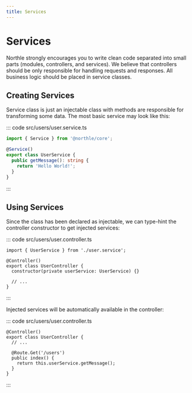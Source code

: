 ```yaml
---
title: Services
---
```


# Services

Northle strongly encourages you to write clean code separated into small parts (modules, controllers, and services). We believe that controllers should be only responsible for handling requests and responses. All business logic should be placed in service classes.

## Creating Services

Service class is just an injectable class with methods are responsible for transforming some data. The most basic service may look like this:

::: code src/users/user.service.ts
```ts
import { Service } from '@northle/core';

@Service()
export class UserService {
  public getMessage(): string {
    return 'Hello World!';
  }
}
```
:::

## Using Services

Since the class has been declared as injectable, we can type-hint the controller constructor to get injected services:

::: code src/users/user.controller.ts
```ts{5}
import { UserService } from './user.service';

@Controller()
export class UserController {
  constructor(private userService: UserService) {}

  // ...
}
```
:::

Injected services will be automatically available in the controller:

::: code src/users/user.controller.ts
```ts{7}
@Controller()
export class UserController {
  // ...

  @Route.Get('/users')
  public index() {
    return this.userService.getMessage();
  }
}
```
:::
